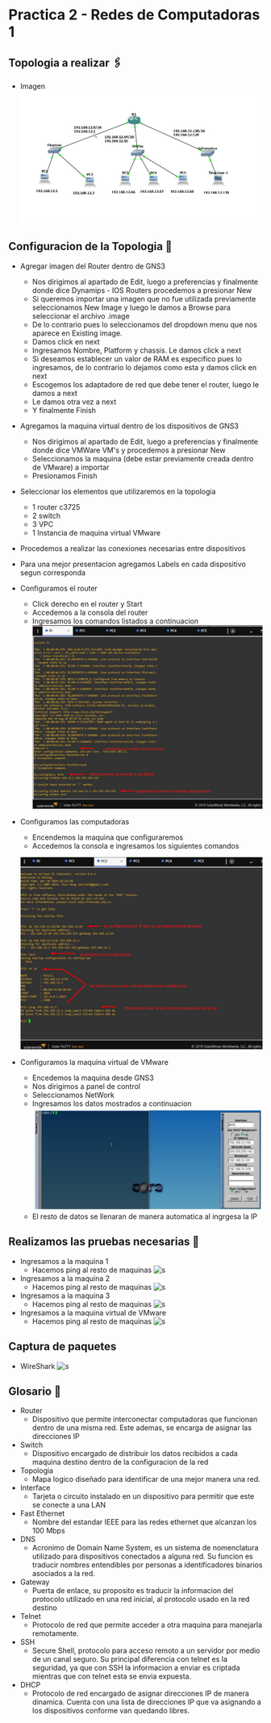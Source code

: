 # Practica 2 -  Redes de Computadoras 1

## Topologia a realizar 🖇️
- Imagen
    ![s](/Images/topology.jpg)


## Configuracion de la Topologia 🔧

- Agregar imagen del Router dentro de GNS3
    - Nos dirigimos al apartado de Edit, luego a preferencias y finalmente donde dice Dynamips - IOS Routers procedemos a presionar New
    - Si queremos importar una imagen que no fue utilizada previamente seleccionamos New Image y luego le damos a Browse para seleccionar el archivo .image
    - De lo contrario pues lo seleccionamos del dropdown menu que nos aparece en Existing image.
    - Damos click en next
    - Ingresamos Nombre, Platform y chassis. Le damos click a next
    - Si deseamos establecer un valor de RAM es especifico pues lo ingresamos, de lo contrario lo dejamos como esta y damos click en next
    - Escogemos los adaptadore de red que debe tener el router, luego le damos a next
    - Le damos otra vez a next
    - Y finalmente Finish
- Agregamos la maquina virtual dentro de los dispositivos de GNS3
    - Nos dirigimos al apartado de Edit, luego a preferencias y finalmente donde dice VMWare VM's y procedemos a presionar New
    - Seleccionamos la maquina (debe estar previamente creada dentro de VMware) a importar
    - Presionamos Finish
- Seleccionar los elementos que utilizaremos en la topologia
    - 1 router c3725
    - 2 switch 
    - 3 VPC
    - 1 Instancia de maquina virtual VMware 
- Procedemos a realizar las conexiones necesarias entre dispositivos
- Para una mejor presentacion agregamos Labels en cada dispositivo segun corresponda
- Configuramos el router
    -  Click derecho en el router y Start
    -  Accedemos a la consola del router
    -  Ingresamos los comandos listados a continuacion
    ![s](/Images/routerConf2.png)
- Configuramos las computadoras
    - Encendemos la maquina que configuraremos
    - Accedemos la consola e ingresamos los siguientes comandos
    
    ![s](/Images/pcConfig2.jpg)
- Configuramos la maquina virtual de VMware
    - Encedemos la maquina desde GNS3
    - Nos dirigimos a panel de control
    - Seleccionamos NetWork
    - Ingresamos los datos mostrados a continuacion
    ![s](/Images/TLNetwork2.jpg)
    - El resto de datos se llenaran de manera automatica al ingrgesa la IP
    
## Realizamos las pruebas necesarias 🚀
- Ingresamos a la maquina 1
    - Hacemos ping al resto de maquinas
    ![s](/Images/PC1Ping.png)
- Ingresamos a la maquina 2
    - Hacemos ping al resto de maquinas
    ![s](/Images/PC2Ping.png)
- Ingresamos a la maquina 3
    - Hacemos ping al resto de maquinas
    ![s](/Images/PC3Ping.png)
- Ingresamos a la maquina virtual de VMware
    - Hacemos ping al resto de maquinas
    ![s](/Images/TLPing.png)
## Captura de paquetes 
- WireShark 
    ![s](/Images/TLPing.png)
## Glosario 📖   
- Router
    - Dispositivo que permite interconectar computadoras que funcionan dentro de una misma red. Este ademas, se encarga de asignar las direcciones IP
- Switch
    - Dispositivo encargado de distribuir los datos recibidos a cada maquina destino dentro de la configuracion de la red
- Topologia
    - Mapa logico diseñado para identificar de una mejor manera una red.
- Interface
    - Tarjeta o circuito instalado en un dispositivo para permitir que este se conecte a una LAN
- Fast Ethernet
    - Nombre del estandar IEEE para las redes ethernet que alcanzan los 100 Mbps
- DNS
    - Acronimo de Domain Name System, es un sistema de nomenclatura utilizado para dispositivos conectados a alguna red. Su funcion es traducir 
    nombres entendibles por personas a identificadores binarios asociados a la red.
- Gateway
    - Puerta de enlace, su proposito es traducir la informacion del protocolo utilizado en una red inicial, al protocolo usado en la red destino
- Telnet
    - Protocolo de red que permite acceder a otra maquina para manejarla remotamente.
- SSH
    - Secure Shell, protocolo para acceso remoto a un servidor por medio de un canal seguro. Su principal diferencia con telnet es la seguridad, ya que con SSH la informacion a enviar es criptada mientras que con telnet esta se envia expuesta.
- DHCP
    - Protocolo de red encargado de asignar direcciones IP de manera dinamica. Cuenta con una lista de direcciones IP que va asignando a los dispositivos conforme van quedando libres.